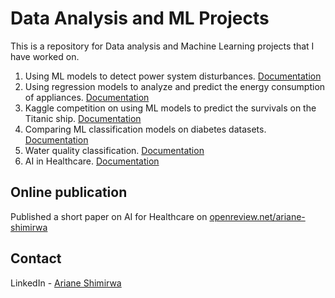 # Data Analysis and ML Projects

This is a repository for Data analysis and Machine Learning projects that I have worked on.

1. Using ML models to detect power system disturbances. [Documentation](https://github.com/shimariane/Data_analysis_and_ML_projects/tree/main/Detecting_power_system_disturbances)
2. Using regression models to analyze and predict the energy consumption of appliances. [Documentation](https://github.com/shimariane/Data_analysis_and_ML_projects/tree/main/Energy_consumption_and_weather_time_series_analysis)
3. Kaggle competition on using ML models to predict the survivals on the Titanic ship. [Documentation](https://github.com/shimariane/Data_analysis_and_ML_projects/tree/main/Kaggle_challenge)
4. Comparing ML classification models on diabetes datasets. [Documentation](https://github.com/shimariane/Data_analysis_and_ML_projects/tree/main/ML_on-classification_problem)
5. Water quality classification. [Documentation](https://github.com/shimariane/Data_analysis_and_ML_projects/tree/main/Water%20Quality%20Classification)
6. AI in Healthcare. [Documentation](https://github.com/shimariane/Data_analysis_and_ML_projects/tree/main/AI%20in%20Healthcare)

## Online publication

Published a short paper on AI for Healthcare on [openreview.net/ariane-shimirwa](<https://openreview.net/forum?id=gac27K3i4Q&referrer=%5Bthe%20profile%20of%20Ariane%20Shimirwa%5D(%2Fprofile%3Fid%3D~Ariane_Shimirwa1)>)

<!-- CONTACT -->

## Contact

LinkedIn - [Ariane Shimirwa](https://www.linkedin.com/in/ariane-shimirwa/)
